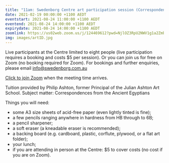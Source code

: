 ```yaml
---
title: "11am: Swedenborg Centre art participation session (Correspondences of Egypt)"
date: 2021-02-19 00:00:00 +1100 AEDT
eventstart: 2021-08-24 11:00:00 +1100 AEDT
eventend: 2021-08-24 14:00:00 +1100 AEDT
expirydate: 2021-08-24 14:00:00 +1100 AEDT
zoomlink: https://us02web.zoom.us/j/124469612?pwd=NjlOZ3RpU2NWV1g1a2Zmb29ZL3ZsQT09
img: images/artID.jpg
---
```


Live participants at the Centre limited to eight people (live participation requires a booking and costs $5 per session). Or you can join us for free on Zoom (no booking required for Zoom).
For bookings and further enquiries, please email info@swedenborg.com.au

[Click to join Zoom](https://us02web.zoom.us/j/124469612?pwd=NjlOZ3RpU2NWV1g1a2Zmb29ZL3ZsQT09) when the meeting time arrives.

Tuition provided by Philip Ashton, former Principal of the Julian Ashton Art School.
Subject matter: Correspondences from the Ancient Egyptians

Things you will need:
- some A3 size sheets of acid-free paper (even lightly tinted is fine);
- a few pencils ranging anywhere in hardness from HB through to 6B;
- a pencil sharpener; 
- a soft eraser (a kneadable eraser is recommended); 
- a backing board (e.g. cardboard, plastic, corflute, plywood, or a flat art folder);
- your lunch;
- if you are attending in person at the Centre: $5 to cover costs (no cost if you are on Zoom).